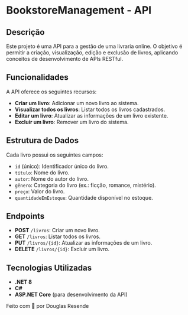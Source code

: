 ﻿# BookstoreManagement - API

## Descrição

Este projeto é uma API para a gestão de uma livraria online. O objetivo é permitir a criação, visualização, edição e exclusão de livros, aplicando conceitos de desenvolvimento de APIs RESTful.

## Funcionalidades

A API oferece os seguintes recursos:

- **Criar um livro**: Adicionar um novo livro ao sistema.
- **Visualizar todos os livros**: Listar todos os livros cadastrados.
- **Editar um livro**: Atualizar as informações de um livro existente.
- **Excluir um livro**: Remover um livro do sistema.

## Estrutura de Dados

Cada livro possui os seguintes campos:

- `id` (único): Identificador único do livro.
- `título`: Nome do livro.
- `autor`: Nome do autor do livro.
- `gênero`: Categoria do livro (ex.: ficção, romance, mistério).
- `preço`: Valor do livro.
- `quantidadeEmEstoque`: Quantidade disponível no estoque.

## Endpoints

- **POST** `/livros`: Criar um novo livro.
- **GET** `/livros`: Listar todos os livros.
- **PUT** `/livros/{id}`: Atualizar as informações de um livro.
- **DELETE** `/livros/{id}`: Excluir um livro.

## Tecnologias Utilizadas

- **.NET 8**
- **C#**
- **ASP.NET Core** (para desenvolvimento da API)


Feito com 💜 por Douglas Resende
   